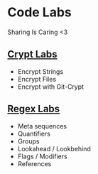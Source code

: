 # Code Labs
Sharing Is Caring <3

[Crypt Labs](crypt_labs/README.md)
----------
- Encrypt Strings
- Encrypt Files
- Encrypt with Git-Crypt

[Regex Labs](regex_labs/README.md)
----------
- Meta sequences
- Quantifiers
- Groups
- Lookahead / Lookbehind
- Flags / Modifiers
- References
